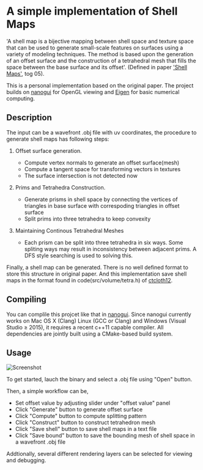 # A simple implementation of Shell Maps

'A shell map is a bijective mapping between shell space and texture space that can be used
to generate small-scale features on surfaces using a variety of modeling techniques. The 
method is based upon the generation of an offset surface and the construction of a tetrahedral
mesh that fills the space between the base surface and its offset'. (Defined in paper 
['Shell Maps'](http://dl.acm.org/citation.cfm?id=1073239), tog 05).

This is a personal implementation based on the original paper. The project builds on
[nanogui](https://github.com/wjakob/nanogui) for OpenGL viewing and
[Eigen](http://eigen.tuxfamily.org/index.php?title=Main_Page) for basic numerical computing.

## Description
The input can be a wavefront .obj file with uv coordinates, the procedure to generate shell
maps has following steps:

1. Offset surface generation. 
	- Compute vertex normals to generate an offset surface(mesh) 
	- Compute a tangent space for transforming vectors in textures
	- The surface intersection is not detected now

2. Prims and Tetrahedra Construction.
	- Generate prisms in shell space by connecting the vertices of triangles in base surface
	  with correspoding triangles in offset surface
	- Split prims into three tetrahedra to keep convexity

3. Maintaining Continous Tetrahedral Meshes
	- Each prism can be split into three tetrahedra in six ways. Some spliting ways may result
	  in inconsistency between adjacent prims. A DFS style searching is used to solving this.

Finally, a shell map can be generated. There is no well defined format to store this structure
in original paper. And this implementation save shell maps in the format found in code(src/volume/tetra.h)
of [ctcloth12](http://www.cs.cornell.edu/projects/ctcloth/data/).

## Compiling
You can complile this projcet like that in [nanogui](https://github.com/wjakob/nanogui). Since
nanogui currently works on Mac OS X (Clang) Linux (GCC or Clang) and Windows (Visual Studio ≥ 2015),
it requires a recent c++11 capable compiler. All dependencies are jointly built using a 
CMake-based build system.

## Usage
![Screenshot](https://github.com/dragonbook/nanogui/raw/master/resources/shellmaps.png "shell maps")

To get started, lauch the binary and select a .obj file using "Open" button.

Then, a simple workflow can be,
- Set offset value by adjusting slider under "offset value" panel
- Click "Generate" button to generate offset surface
- Click "Compute" button to compute splitting pattern
- Click "Construct" button to construct tetrahedron mesh
- Click "Save shell" button to save shell maps in a text file
- Click "Save bound" button to save the bounding mesh of shell space in a wavefront .obj file

Addtionally, several different rendering layers can be selected for viewing and debugging.